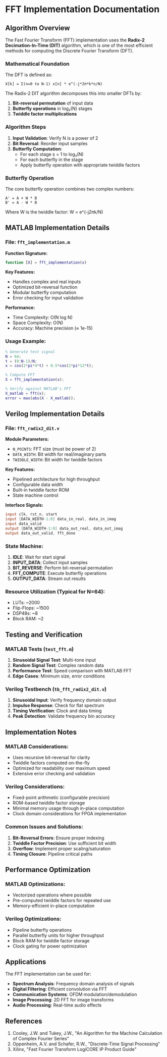 # FFT Implementation Documentation

## Algorithm Overview

The Fast Fourier Transform (FFT) implementation uses the **Radix-2 Decimation-In-Time (DIT)** algorithm, which is one of the most efficient methods for computing the Discrete Fourier Transform (DFT).

### Mathematical Foundation

The DFT is defined as:
```
X[k] = Σ(n=0 to N-1) x[n] * e^(-j*2π*k*n/N)
```

The Radix-2 DIT algorithm decomposes this into smaller DFTs by:
1. **Bit-reversal permutation** of input data
2. **Butterfly operations** in log₂(N) stages
3. **Twiddle factor multiplications**

### Algorithm Steps

1. **Input Validation**: Verify N is a power of 2
2. **Bit Reversal**: Reorder input samples
3. **Butterfly Computation**: 
   - For each stage s = 1 to log₂(N)
   - For each butterfly in the stage
   - Apply butterfly operation with appropriate twiddle factors

### Butterfly Operation

The core butterfly operation combines two complex numbers:
```
A' = A + W * B
B' = A - W * B
```
Where W is the twiddle factor: W = e^(-j*2π*k/N)

## MATLAB Implementation Details

### File: `fft_implementation.m`

**Function Signature:**
```matlab
function [X] = fft_implementation(x)
```

**Key Features:**
- Handles complex and real inputs
- Optimized bit-reversal function
- Modular butterfly computation
- Error checking for input validation

**Performance:**
- Time Complexity: O(N log N)
- Space Complexity: O(N)
- Accuracy: Machine precision (≈ 1e-15)

### Usage Example:
```matlab
% Generate test signal
N = 64;
t = (0:N-1)/N;
x = cos(2*pi*4*t) + 0.5*cos(2*pi*12*t);

% Compute FFT
X = fft_implementation(x);

% Verify against MATLAB's FFT
X_matlab = fft(x);
error = max(abs(X - X_matlab));
```

## Verilog Implementation Details

### File: `fft_radix2_dit.v`

**Module Parameters:**
- `N_POINTS`: FFT size (must be power of 2)
- `DATA_WIDTH`: Bit width for real/imaginary parts
- `TWIDDLE_WIDTH`: Bit width for twiddle factors

**Key Features:**
- Pipelined architecture for high throughput
- Configurable data width
- Built-in twiddle factor ROM
- State machine control

**Interface Signals:**
```verilog
input clk, rst_n, start
input [DATA_WIDTH-1:0] data_in_real, data_in_imag
input data_valid
output [DATA_WIDTH-1:0] data_out_real, data_out_imag  
output data_out_valid, fft_done
```

### State Machine:
1. **IDLE**: Wait for start signal
2. **INPUT_DATA**: Collect input samples
3. **BIT_REVERSE**: Perform bit-reversal permutation
4. **FFT_COMPUTE**: Execute butterfly operations
5. **OUTPUT_DATA**: Stream out results

### Resource Utilization (Typical for N=64):
- LUTs: ~2000
- Flip-Flops: ~1500  
- DSP48s: ~8
- Block RAM: ~2

## Testing and Verification

### MATLAB Tests (`test_fft.m`)

1. **Sinusoidal Signal Test**: Multi-tone input
2. **Random Signal Test**: Complex random data
3. **Performance Test**: Speed comparison with MATLAB FFT
4. **Edge Cases**: Minimum size, error conditions

### Verilog Testbench (`tb_fft_radix2_dit.v`)

1. **Sinusoidal Input**: Verify frequency domain output
2. **Impulse Response**: Check for flat spectrum
3. **Timing Verification**: Clock and data timing
4. **Peak Detection**: Validate frequency bin accuracy

## Implementation Notes

### MATLAB Considerations:
- Uses recursive bit-reversal for clarity
- Twiddle factors computed on-the-fly
- Optimized for readability over maximum speed
- Extensive error checking and validation

### Verilog Considerations:
- Fixed-point arithmetic (configurable precision)
- ROM-based twiddle factor storage
- Minimal memory usage through in-place computation
- Clock domain considerations for FPGA implementation

### Common Issues and Solutions:

1. **Bit-Reversal Errors**: Ensure proper indexing
2. **Twiddle Factor Precision**: Use sufficient bit width
3. **Overflow**: Implement proper scaling/saturation
4. **Timing Closure**: Pipeline critical paths

## Performance Optimization

### MATLAB Optimizations:
- Vectorized operations where possible
- Pre-computed twiddle factors for repeated use
- Memory-efficient in-place computation

### Verilog Optimizations:
- Pipeline butterfly operations
- Parallel butterfly units for higher throughput
- Block RAM for twiddle factor storage
- Clock gating for power optimization

## Applications

The FFT implementation can be used for:
- **Spectrum Analysis**: Frequency domain analysis of signals
- **Digital Filtering**: Efficient convolution via FFT
- **Communication Systems**: OFDM modulation/demodulation
- **Image Processing**: 2D FFT for image transforms
- **Audio Processing**: Real-time audio effects

## References

1. Cooley, J.W. and Tukey, J.W., "An Algorithm for the Machine Calculation of Complex Fourier Series"
2. Oppenheim, A.V. and Schafer, R.W., "Discrete-Time Signal Processing"
3. Xilinx, "Fast Fourier Transform LogiCORE IP Product Guide"